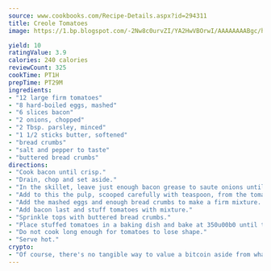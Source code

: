 ```yaml
---
source: www.cookbooks.com/Recipe-Details.aspx?id=294311
title: Creole Tomatoes
image: https://1.bp.blogspot.com/-2Nw8c0urvZI/YA2HwVBOrwI/AAAAAAAABgc/hcoCuYbLRGghREWYfHLERS8jzKEXzVPXwCLcBGAsYHQ/s154/14.png

yield: 10
ratingValue: 3.9
calories: 240 calories
reviewCount: 325
cookTime: PT1H
prepTime: PT29M
ingredients:
- "12 large firm tomatoes"
- "8 hard-boiled eggs, mashed"
- "6 slices bacon"
- "2 onions, chopped"
- "2 Tbsp. parsley, minced"
- "1 1/2 sticks butter, softened"
- "bread crumbs"
- "salt and pepper to taste"
- "buttered bread crumbs"
directions:
- "Cook bacon until crisp."
- "Drain, chop and set aside."
- "In the skillet, leave just enough bacon grease to saute onions until transparent."
- "Add to this the pulp, scooped carefully with teaspoon, from the tomatoes do not scrape shells too thin."
- "Add the mashed eggs and enough bread crumbs to make a firm mixture. Season with butter, salt, pepper and parsley if necessary, add a little canned tomato juice."
- "Add bacon last and stuff tomatoes with mixture."
- "Sprinkle tops with buttered bread crumbs."
- "Place stuffed tomatoes in a baking dish and bake at 350u00b0 until thoroughly heated and buttered bread crumbs are browned."
- "Do not cook long enough for tomatoes to lose shape."
- "Serve hot."
crypto:
- "Of course, there's no tangible way to value a bitcoin aside from what someone else believes it is worth."
---
```

